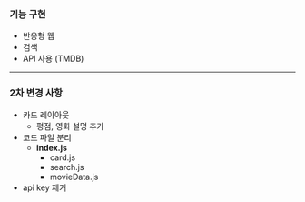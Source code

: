 ### 기능 구현
- 반응형 웹
- 검색
- API 사용 (TMDB)
---

### 2차 변경 사항
- 카드 레이아웃
  - 평점, 영화 설명 추가
- 코드 파일 분리
  - **index.js**
    - card.js
    - search.js
    - movieData.js
- api key 제거
